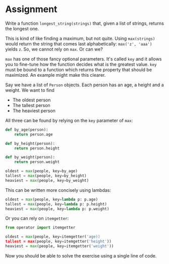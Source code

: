 # Assignment

Write a function `longest_string(strings)` that, given a list of strings, returns the longest one.

This is kind of like finding a maximum, but not quite. Using `max(strings)` would
return the string that comes last alphabetically: `max('z', 'aaa')` yields `z`.
So, we cannot rely on `max`. Or can we?

`max` has one of those fancy optional parameters. It's called `key` and it allows you to fine-tune
how the function decides what is the greatest value. `key` must be bound to a function
which returns the property that should be maximized. An example might make this clearer.

Say we have a list of `Person` objects. Each person has an age, a height and a weight.
We want to find

* The oldest person
* The tallest person
* The heaviest person

All three can be found by relying on the `key` parameter of `max`:

```python
def by_age(person):
    return person.age

def by_height(person):
    return person.height

def by_weight(person):
    return person.weight

oldest = max(people, key=by_age)
tallest = max(people, key=by_height)
heaviest = max(people, key=by_weight)
```

This can be written more concisely using lambdas:

```python
oldest = max(people, key=lambda p: p.age)
tallest = max(people, key=lambda p: p.height)
heaviest = max(people, key=lambda p: p.weight)
```

Or you can rely on `itemgetter`:

```python
from operator import itemgetter

oldest = max(people, key=itemgetter('age))
tallest = max(people, key=itemgetter('height'))
heaviest = max(people, key=itemgetter('weight'))
```

Now you should be able to solve the exercise using a single line of code.